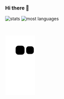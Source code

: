 ### Hi there 👋

<p align="left">
<img width="530em" src="https://github-readme-stats.vercel.app/api?username=cristovaom&show_icons=true&theme=blue-green" alt="stats"/>
<img width="530em" src="https://github-readme-stats.vercel.app/api/top-langs/?username=cristovaom&layout=compact&theme=blue-green" alt="most languages"/>
</p>

<br>

![Snake animation](https://github.com/rafaballerini/rafaballerini/blob/output/github-contribution-grid-snake.svg)
